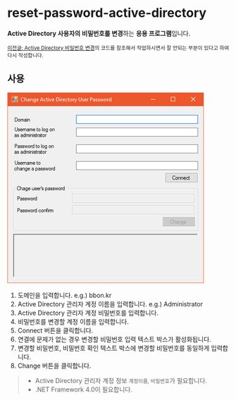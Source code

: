 # reset-password-active-directory

**Active Directory 사용자의 비밀번호를 변경**하는 **응용 프로그램**입니다.

<small>[이전글: Active Directory 비밀번호 변경](/active-directory-change-password/)의 코드를 참조해서 작업하시면서 잘 안되는 부분이 있다고 하여 다시 작성합니다.</small>


## 사용

![active-directory-user-change-password](/img/active-directory-user-change-password.png)


1. 도메인을 입력합니다. e.g.) bbon.kr
2. Active Directory 관리자 계정 이름을 입력합니다. e.g.) Administrator
3. Active Directory 관리자 계정 비밀번호를 입력합니다.
4. 비밀번호를 변경할 계정 이름을 입력합니다.
5. Connect 버튼을 클릭합니다.
6. 연결에 문제가 없는 경우 변경할 비밀번호 입력 텍스트 박스가 활성화됩니다.
7. 변경할 비밀번호, 비밀번호 확인 텍스트 박스에 변경할 비밀번호를 동일하게 입력합니다.
8. Change 버튼을 클릭합니다. 

> * Active Directory 관리자 계정 정보 <small>계정이름, 비밀번호</small>가 필요합니다.
> * .NET Framework 4.0이 필요합니다.